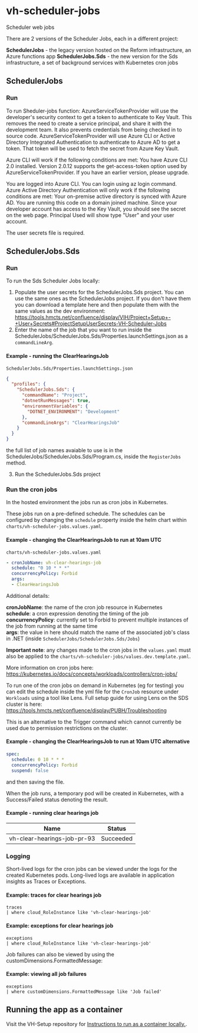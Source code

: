 # vh-scheduler-jobs #

Scheduler web jobs

There are 2 versions of the Scheduler Jobs, each in a different project:

**SchedulerJobs** - the legacy version hosted on the Reform infrastructure, an Azure functions app
**SchedulerJobs.Sds** - the new version for the Sds infrastructure, a set of background services with Kubernetes cron jobs

## SchedulerJobs

### Run

To run Sheduler-jobs function:
AzureServiceTokenProvider will use the developer's security context to get a token to authenticate to Key Vault. This removes the need to create a service principal, and share it with the development team. It also prevents credentials from being checked in to source code. AzureServiceTokenProvider will use Azure CLI or Active Directory Integrated Authentication to authenticate to Azure AD to get a token. That token will be used to fetch the secret from Azure Key Vault.

Azure CLI will work if the following conditions are met:
You have Azure CLI 2.0 installed. Version 2.0.12 supports the get-access-token option used by AzureServiceTokenProvider. If you have an earlier version, please upgrade.

You are logged into Azure CLI. You can login using az login command.
Azure Active Directory Authentication will only work if the following conditions are met:
Your on-premise active directory is synced with Azure AD.
You are running this code on a domain joined machine.
Since your developer account has access to the Key Vault, you should see the secret on the web page. Principal Used will show type "User" and your user account.

The user secrets file is required. 

## SchedulerJobs.Sds

### Run

To run the Sds Scheduler Jobs locally:

1. Populate the user secrets for the SchedulerJobs.Sds project. You can use the same ones as the SchedulerJobs project. If you don't have them you can download a template here and then populate them with the same values as the dev environment: https://tools.hmcts.net/confluence/display/VIH/Project+Setup+-+User+Secrets#ProjectSetupUserSecrets-VH-Scheduler-Jobs
2. Enter the name of the job that you want to run inside the SchedulerJobs/SchedulerJobs.Sds/Properties.launchSettings.json as a `commandLineArg`.

#### Example - running the ClearHearingsJob

`SchedulerJobs.Sds/Properties.launchSettings.json`

``` json
{
  "profiles": {
    "SchedulerJobs.Sds": {
      "commandName": "Project",
      "dotnetRunMessages": true,
      "environmentVariables": {
        "DOTNET_ENVIRONMENT": "Development"
      },
      "commandLineArgs": "ClearHearingsJob"
    }
  }
}
```

the full list of job names avaiable to use is in the SchedulerJobs/SchedulerJobs.Sds/Program.cs, inside the `RegisterJobs` method.

3. Run the SchedulerJobs.Sds project

### Run the cron jobs

In the hosted environment the jobs run as cron jobs in Kubernetes.

These jobs run on a pre-defined schedule. The schedules can be configured by changing the `schedule` property inside the helm chart within `charts/vh-scheduler-jobs.values.yaml`.

#### Example - changing the ClearHearingsJob to run at 10am UTC

`charts/vh-scheduler-jobs.values.yaml`

``` yaml
- cronJobName: vh-clear-hearings-job
  schedule: "0 10 * * *"
  concurrencyPolicy: Forbid
  args:
  - ClearHearingsJob
```

Additional details:

**cronJobName**: the name of the cron job resource in Kubernetes  
**schedule**: a cron expression denoting the timing of the job  
**concurrencyPolicy**: currently set to Forbid to prevent multiple instances of the job from running at the same time  
**args**: the value in here should match the name of the associated job's class in .NET (inside `SchedulerJobs/SchedulerJobs.Sds/Jobs`)

**Important note**: any changes made to the cron jobs in the `values.yaml` must also be applied to the `charts/vh-scheduler-jobs/values.dev.template.yaml`.

More information on cron jobs here: https://kubernetes.io/docs/concepts/workloads/controllers/cron-jobs/

To run one of the cron jobs on demand in Kubernetes (eg for testing) you can edit the schedule inside the yml file for the `CronJob` resource under `Workloads` using a tool like Lens. Full setup guide for using Lens on the SDS cluster is here: https://tools.hmcts.net/confluence/display/PUBH/Troubleshooting

This is an alternative to the Trigger command which cannot currently be used due to permission restrictions on the cluster.

#### Example - changing the ClearHearingsJob to run at 10am UTC alternative

```` yaml
spec:
  schedule: 0 10 * * *
  concurrencyPolicy: Forbid
  suspend: false
````

and then saving the file.

When the job runs, a temporary pod will be created in Kubernetes, with a Success/Failed status denoting the result.

#### Example - running clear hearings job

| Name                        | Status    |
| --------------------------- | --------- |
| vh-clear-hearings-job-pr-93 | Succeeded |

### Logging

Short-lived logs for the cron jobs can be viewed under the logs for the created Kubernetes pods. Long-lived logs are available in application insights as Traces or Exceptions.

#### Example: traces for clear hearings job

``` ksl
traces 
| where cloud_RoleInstance like 'vh-clear-hearings-job'
```

#### Example: exceptions for clear hearings job

``` ksl
exceptions 
| where cloud_RoleInstance like 'vh-clear-hearings-job'
```

Job failures can also be viewed by using the customDimensions.FormattedMessage:

#### Example: viewing all job failures

``` ksl
exceptions 
| where customDimensions.FormattedMessage like 'Job failed'
```

## Running the app as a container

Visit the VH-Setup repository for
[Instructions to run as a container locally.](https://github.com/hmcts/vh-setup/tree/main/docs/local-container-setup).
